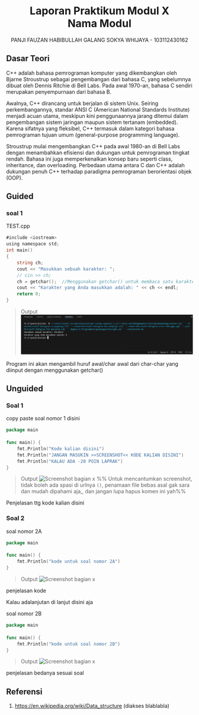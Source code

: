 # <h1 align="center">Laporan Praktikum Modul X <br> Nama Modul</h1>
<p align="center">PANJI FAUZAN HABIBULLAH GALANG SOKYA WHIJAYA - 103112430162</p>

## Dasar Teori

C++ adalah bahasa pemrograman komputer yang dikembangkan oleh Bjarne Stroustrup sebagai pengembangan dari bahasa C, yang sebelumnya dibuat oleh Dennis Ritchie di Bell Labs. Pada awal 1970-an, bahasa C sendiri merupakan penyempurnaan dari bahasa B.

Awalnya, C++ dirancang untuk berjalan di sistem Unix. Seiring perkembangannya, standar ANSI C (American National Standards Institute) menjadi acuan utama, meskipun kini penggunaannya jarang ditemui dalam pengembangan sistem jaringan maupun sistem tertanam (embedded). Karena sifatnya yang fleksibel, C++ termasuk dalam kategori bahasa pemrograman tujuan umum (general-purpose programming language).

Stroustrup mulai mengembangkan C++ pada awal 1980-an di Bell Labs dengan menambahkan efisiensi dan dukungan untuk pemrograman tingkat rendah. Bahasa ini juga memperkenalkan konsep baru seperti class, inheritance, dan overloading. Perbedaan utama antara C dan C++ adalah dukungan penuh C++ terhadap paradigma pemrograman berorientasi objek (OOP).

## Guided

### soal 1
TEST.cpp

```go
#include <iostream>
using namespace std;
int main()
{
    string ch;
    cout << "Masukkan sebuah karakter: ";
    // cin >> ch;
    ch = getchar();  //Menggunakan getchar() untuk membaca satu karakter
    cout << "Karakter yang Anda masukkan adalah: " << ch << endl;
    return 0;
}
```

> Output
> ![Screenshot bagian x](output/{4DA43ED0-6A8D-46FE-81D3-DE2FEA7D5A3C}.png)

Program ini akan mengambil huruf awal/char awal dari char-char yang diinput dengan menggunakan getchar()

## Unguided

### Soal 1

copy paste soal nomor 1 disini

```go
package main

func main() {
	fmt.Println("Kode kalian disini")
	fmt.Println("JANGAN MASUKIN >>SCREENSHOT<< KODE KALIAN DISINI")
	fmt.Println("KALAU ADA -20 POIN LAPRAK")
}
```

> Output
> ![Screenshot bagian x](output/screenshot_soal1.png)
> %% Untuk mencantumkan screenshot, tidak boleh ada spasi di urlnya `()`, penamaan file bebas asal gak sara dan mudah dipahami aja,, dan jangan lupa hapus komen ini yah%%

Penjelasan ttg kode kalian disini

### Soal 2

soal nomor 2A

```go
package main

func main() {
	fmt.Println("kode untuk soal nomor 2A")
}
```

> Output
> ![Screenshot bagian x](output/screenshot_soal2A.png)

penjelasan kode

Kalau adalanjutan di lanjut disini aja

soal nomor 2B

```go
package main

func main() {
	fmt.Println("kode untuk soal nomor 2B")
}
```

> Output
> ![Screenshot bagian x](output/screenshot_soal2B.png)

penjelasan bedanya sesuai soal

## Referensi

1. https://en.wikipedia.org/wiki/Data_structure (diakses blablabla)
